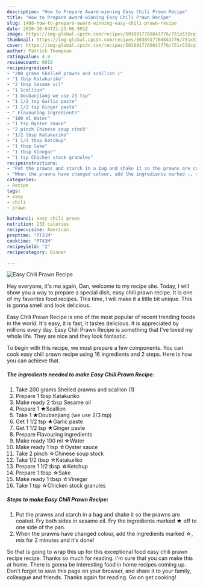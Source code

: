 ```yaml
---
description: "How to Prepare Award-winning Easy Chili Prawn Recipe"
title: "How to Prepare Award-winning Easy Chili Prawn Recipe"
slug: 1408-how-to-prepare-award-winning-easy-chili-prawn-recipe
date: 2020-10-04T21:23:06.991Z
image: https://img-global.cpcdn.com/recipes/5038917760843776/751x532cq70/easy-chili-prawn-recipe-recipe-main-photo.jpg
thumbnail: https://img-global.cpcdn.com/recipes/5038917760843776/751x532cq70/easy-chili-prawn-recipe-recipe-main-photo.jpg
cover: https://img-global.cpcdn.com/recipes/5038917760843776/751x532cq70/easy-chili-prawn-recipe-recipe-main-photo.jpg
author: Patrick Thompson
ratingvalue: 4.8
reviewcount: 6019
recipeingredient:
- "200 grams Shelled prawns and scallion 1"
- "1 tbsp Katakuriko"
- "2 tbsp Sesame oil"
- "1 Scallion"
- "1 Doubanjiang we use 23 tsp"
- "1 1/2 tsp Garlic paste"
- "1 1/2 tsp Ginger paste"
- " Flavouring ingredients"
- "100 ml Water"
- "1 tsp Oyster sauce"
- "2 pinch Chinese soup stock"
- "1/2 tbsp Katakuriko"
- "1 1/2 tbsp Ketchup"
- "1 tbsp Sake"
- "1 tbsp Vinegar"
- "1 tsp Chicken stock granules"
recipeinstructions:
- "Put the prawns and starch in a bag and shake it so the prawns are coated. Fry both sides in sesame oil. Fry the ingredients marked ★ off to one side of the pan."
- "When the prawns have changed colour, add the ingredients marked ☆, mix for 2 minutes and it&#39;s done!"
categories:
- Recipe
tags:
- easy
- chili
- prawn

katakunci: easy chili prawn 
nutrition: 233 calories
recipecuisine: American
preptime: "PT31M"
cooktime: "PT43M"
recipeyield: "2"
recipecategory: Dinner

---
```



![Easy Chili Prawn Recipe](https://img-global.cpcdn.com/recipes/5038917760843776/751x532cq70/easy-chili-prawn-recipe-recipe-main-photo.jpg)

Hey everyone, it's me again, Dan, welcome to my recipe site. Today, I will show you a way to prepare a special dish, easy chili prawn recipe. It is one of my favorites food recipes. This time, I will make it a little bit unique. This is gonna smell and look delicious.

Easy Chili Prawn Recipe is one of the most popular of recent trending foods in the world. It's easy, it is fast, it tastes delicious. It is appreciated by millions every day. Easy Chili Prawn Recipe is something that I've loved my whole life. They are nice and they look fantastic.




To begin with this recipe, we must prepare a few components. You can cook easy chili prawn recipe using 16 ingredients and 2 steps. Here is how you can achieve that.

<!--inarticleads1-->

##### The ingredients needed to make Easy Chili Prawn Recipe:

1. Take 200 grams Shelled prawns and scallion (1)
1. Prepare 1 tbsp Katakuriko
1. Make ready 2 tbsp Sesame oil
1. Prepare 1 ★Scallion
1. Take 1 ★Doubanjiang (we use 2/3 tsp)
1. Get 1 1/2 tsp ★Garlic paste
1. Get 1 1/2 tsp ★Ginger paste
1. Prepare  Flavouring ingredients
1. Make ready 100 ml ☆Water
1. Make ready 1 tsp ☆Oyster sauce
1. Take 2 pinch ☆Chinese soup stock
1. Take 1/2 tbsp ☆Katakuriko
1. Prepare 1 1/2 tbsp ☆Ketchup
1. Prepare 1 tbsp ☆Sake
1. Make ready 1 tbsp ☆Vinegar
1. Take 1 tsp ☆Chicken stock granules




<!--inarticleads2-->

##### Steps to make Easy Chili Prawn Recipe:

1. Put the prawns and starch in a bag and shake it so the prawns are coated. Fry both sides in sesame oil. Fry the ingredients marked ★ off to one side of the pan.
1. When the prawns have changed colour, add the ingredients marked ☆, mix for 2 minutes and it&#39;s done!




So that is going to wrap this up for this exceptional food easy chili prawn recipe recipe. Thanks so much for reading. I'm sure that you can make this at home. There is gonna be interesting food in home recipes coming up. Don't forget to save this page on your browser, and share it to your family, colleague and friends. Thanks again for reading. Go on get cooking!
